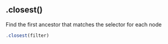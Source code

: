 ## .closest()

Find the first ancestor that matches the selector for each node

```js
.closest(filter)
```
